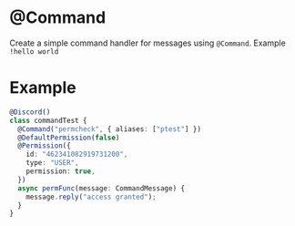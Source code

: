 # @Command

Create a simple command handler for messages using `@Command`. Example `!hello world`

# Example

```ts
@Discord()
class commandTest {
  @Command("permcheck", { aliases: ["ptest"] })
  @DefaultPermission(false)
  @Permission({
    id: "462341082919731200",
    type: "USER",
    permission: true,
  })
  async permFunc(message: CommandMessage) {
    message.reply("access granted");
  }
}
```
